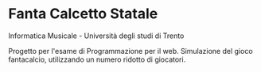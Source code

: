# **Fanta Calcetto Statale**

Informatica Musicale - Università degli studi di Trento

Progetto per l'esame di Programmazione per il web. Simulazione del gioco fantacalcio, utilizzando un numero ridotto di giocatori. 



